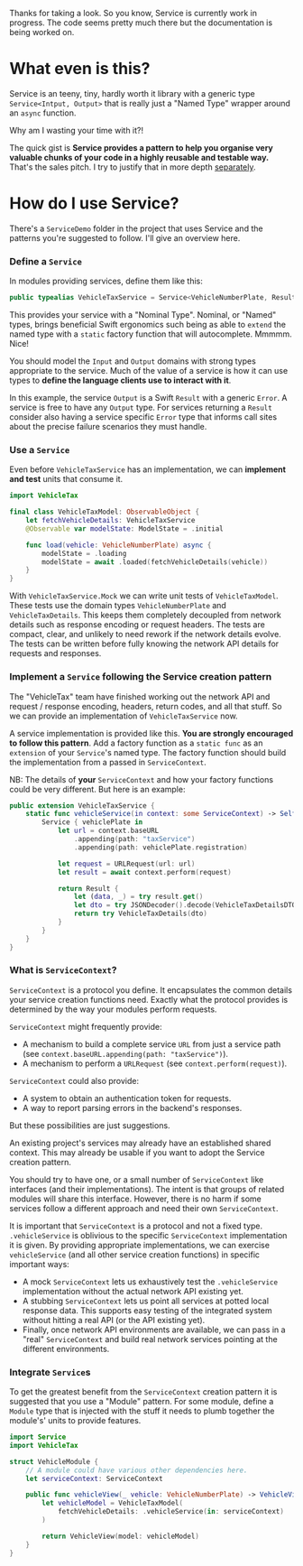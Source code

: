 Thanks for taking a look. So you know, Service is currently work in progress. The code seems pretty much there but the documentation is being worked on.

# What even is this?

Service is an teeny, tiny, hardly worth it library with a generic type `Service<Intput, Output>` that is really just a "Named Type" wrapper around an `async` function.

Why am I wasting your time with it?! 

The quick gist is **Service provides a pattern to help you organise very valuable chunks of your code in a highly reusable and testable way.** That's the sales pitch. I try to justify that in more depth [separately](/README2.md).


# How do I use Service?

There's a `ServiceDemo` folder in the project that uses Service and the patterns you're suggested to follow. I'll give an overview here.

### Define a `Service`

In modules providing services, define them like this:

```swift
public typealias VehicleTaxService = Service<VehicleNumberPlate, Result<VehicleTaxDetails, Error>>
```

This provides your service with a "Nominal Type". Nominal, or "Named" types, brings beneficial Swift ergonomics such being as able to `extend` the named type with a `static` factory function that will autocomplete. Mmmmm. Nice!

You should model the `Input` and `Output` domains with strong types appropriate to the service. Much of the value of a service is how it can use types to **define the language clients use to interact with it**.

In this example, the service `Output` is a Swift `Result` with a generic `Error`. A service is free to have any `Output` type. For services returning a `Result` consider also having a service specific `Error` type that informs call sites about the precise failure scenarios they must handle.

### Use a `Service`

Even before `VehicleTaxService` has an implementation, we can **implement and test** units that consume it.

```swift
import VehicleTax

final class VehicleTaxModel: ObservableObject {
    let fetchVehicleDetails: VehicleTaxService
    @Observable var modelState: ModelState = .initial

    func load(vehicle: VehicleNumberPlate) async {
        modelState = .loading
        modelState = await .loaded(fetchVehicleDetails(vehicle))
    }
}
```

With `VehicleTaxService.Mock` we can write unit tests of `VehicleTaxModel`. These tests use the domain types `VehicleNumberPlate` and `VehicleTaxDetails`. This keeps them completely decoupled from network details such as response encoding or request headers. The tests are compact, clear, and unlikely to need rework if the network details evolve. The tests can be written before fully knowing the network API details for requests and responses.

### Implement a `Service` following the Service creation pattern

The "VehicleTax" team have finished working out the network API and request / response encoding, headers, return codes, and all that stuff. So we can provide an implementation of `VehicleTaxService` now.

A service implementation is provided like this. **You are strongly encouraged to follow this pattern**. Add a factory function as a `static func` as an `extension` of your `Service`'s named type. The factory function should build the implementation from a passed in `ServiceContext`. 

NB: The details of **your** `ServiceContext` and how your factory functions could be very different. But here is an example:

```swift
public extension VehicleTaxService {
    static func vehicleService(in context: some ServiceContext) -> Self {
        Service { vehiclePlate in
            let url = context.baseURL
                .appending(path: "taxService")
                .appending(path: vehiclePlate.registration)

            let request = URLRequest(url: url)
            let result = await context.perform(request)

            return Result {
                let (data, _) = try result.get()
                let dto = try JSONDecoder().decode(VehicleTaxDetailsDTO.self, from: data)
                return try VehicleTaxDetails(dto)
            }
        }
    }
}
``` 


### What is `ServiceContext`?

`ServiceContext` is a protocol you define. It encapsulates the common details your service creation functions need. Exactly what the protocol provides is determined by the way your modules perform requests.

`ServiceContext` might frequently provide:

* A mechanism to build a complete service `URL` from just a service path (see `context.baseURL.appending(path: "taxService")`).
* A mechanism to perform a `URLRequest` (see `context.perform(request)`).

`ServiceContext` could also provide:

* A system to obtain an authentication token for requests.
* A way to report parsing errors in the backend's responses.

But these possibilities are just suggestions. 

An existing project's services may already have an established shared context. This may already be usable if you want to adopt the Service creation pattern.

You should try to have one, or a small number of `ServiceContext` like interfaces (and their implementations). The intent is that groups of related modules will share this interface. However, there is no harm if some services follow a different approach and need their own `ServiceContext`.

It is important that `ServiceContext` is a protocol and not a fixed type. `.vehicleService` is oblivious to the specific `ServiceContext` implementation it is given. By providing appropriate implementations, we can exercise `vehicleService` (and all other service creation functions) in specific important ways:

* A mock `ServiceContext` lets us exhaustively test the `.vehicleService` implementation without the actual network API existing yet.
* A stubbing `ServiceContext` lets us point all services at potted local response data. This supports easy testing of the integrated system without hitting a real API (or the API existing yet). 
* Finally, once network API environments are available, we can pass in a "real" `ServiceContext` and build real network services pointing at the different environments.


### Integrate `Service`s

To get the greatest benefit from the `ServiceContext` creation pattern it is suggested that you use a "Module" pattern. For some module, define a `Module` type that is injected with the stuff it needs to plumb together the module's' units to provide features.

```swift
import Service
import VehicleTax

struct VehicleModule {
    // A module could have various other dependencies here.
    let serviceContext: ServiceContext

    public func vehicleView(_ vehicle: VehicleNumberPlate) -> VehicleView {
        let vehicleModel = VehicleTaxModel(
            fetchVehicleDetails: .vehicleService(in: serviceContext)
        )

        return VehicleView(model: vehicleModel)
    }
}
```

